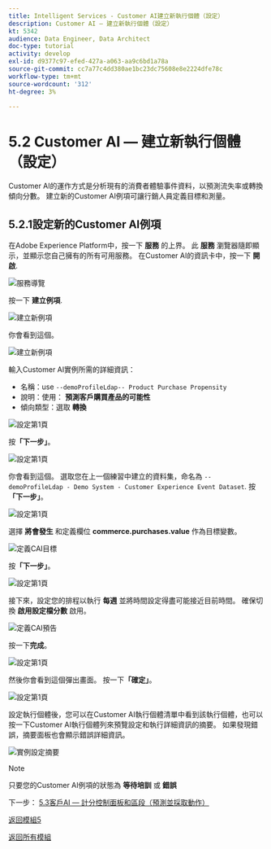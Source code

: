 ```yaml
---
title: Intelligent Services - Customer AI建立新執行個體（設定）
description: Customer AI — 建立新執行個體（設定）
kt: 5342
audience: Data Engineer, Data Architect
doc-type: tutorial
activity: develop
exl-id: d9377c97-efed-427a-a063-aa9c6bd1a78a
source-git-commit: cc7a77c4dd380ae1bc23dc75608e8e2224dfe78c
workflow-type: tm+mt
source-wordcount: '312'
ht-degree: 3%

---
```


# 5.2 Customer AI — 建立新執行個體（設定）

Customer AI的運作方式是分析現有的消費者體驗事件資料，以預測流失率或轉換傾向分數。 建立新的Customer AI例項可讓行銷人員定義目標和測量。

## 5.2.1設定新的Customer AI例項

在Adobe Experience Platform中，按一下 **服務** 的上界。 此 **服務** 瀏覽器隨即顯示，並顯示您自己擁有的所有可用服務。 在Customer AI的資訊卡中，按一下 **開啟**.

![服務導覽](./images/navigatetoservice.png)

按一下 **建立例項**.

![建立新例項](./images/createnewinstance.png)

你會看到這個。

![建立新例項](./images/custai1.png)

輸入Customer AI實例所需的詳細資訊：

- 名稱：use `--demoProfileLdap-- Product Purchase Propensity`
- 說明：使用： **預測客戶購買產品的可能性**
- 傾向類型：選取 **轉換**

![設定第1頁](./images/setuppage1.png)

按&#x200B;**「下一步」**。

![設定第1頁](./images/next.png)

你會看到這個。 選取您在上一個練習中建立的資料集，命名為 `--demoProfileLdap - Demo System - Customer Experience Event Dataset`. 按&#x200B;**「下一步」**。

![設定第1頁](./images/custai2.png)

選擇 **將會發生** 和定義欄位 **commerce.purchases.value** 作為目標變數。

![定義CAI目標](./images/caidefinegoal.png)

按&#x200B;**「下一步」**。

![設定第1頁](./images/next.png)

接下來，設定您的排程以執行 **每週** 並將時間設定得盡可能接近目前時間。 確保切換 **啟用設定檔分數** 啟用。

![定義CAI預告](./images/caiadvancepage.png)

按一下&#x200B;**完成**。

![設定第1頁](./images/finish.png)

然後你會看到這個彈出畫面。 按一下&#x200B;**「確定」**。

![設定第1頁](./images/finish1.png)

設定執行個體後，您可以在Customer AI執行個體清單中看到該執行個體，也可以按一下Customer AI執行個體列來預覽設定和執行詳細資訊的摘要。 如果發現錯誤，摘要面板也會顯示錯誤詳細資訊。

![實例設定摘要](./images/caiinstancesummary.png)

>[!NOTE]
>
>只要您的Customer AI例項的狀態為 **等待培訓** 或 **錯誤**

下一步： [5.3客戶AI — 計分控制面板和區段（預測並採取動作）](./ex3.md)

[返回模組5](./intelligent-services.md)

[返回所有模組](./../../overview.md)
